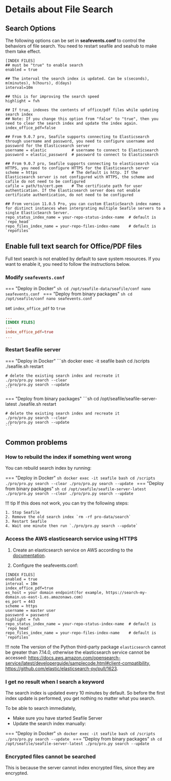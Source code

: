 # Details about File Search

## Search Options

The following options can be set in **seafevents.conf** to control the behaviors of file search. You need to restart seafile and seahub to make them take effect.

```
[INDEX FILES]
## must be "true" to enable search
enabled = true

## The interval the search index is updated. Can be s(seconds), m(minutes), h(hours), d(days)
interval=10m

## this is for improving the search speed
highlight = fvh                              

## If true, indexes the contents of office/pdf files while updating search index
## Note: If you change this option from "false" to "true", then you need to clear the search index and update the index again.
index_office_pdf=false

## From 9.0.7 pro, Seafile supports connecting to Elasticsearch through username and password, you need to configure username and password for the Elasticsearch server
username = elastic           # username to connect to Elasticsearch
password = elastic_password  # password to connect to Elasticsearch

## From 9.0.7 pro, Seafile supports connecting to elasticsearch via HTTPS, you need to configure HTTPS for the Elasticsearch server
scheme = https               # The default is http. If the Elasticsearch server is not configured with HTTPS, the scheme and cafile do not need to be configured
cafile = path/to/cert.pem    # The certificate path for user authentication. If the Elasticsearch server does not enable certificate authentication, do not need to be configured

## From version 11.0.5 Pro, you can custom ElasticSearch index names for distinct instances when intergrating multiple Seafile servers to a single ElasticSearch Server.
repo_status_index_name = your-repo-status-index-name  # default is `repo_head`
repo_files_index_name = your-repo-files-index-name    # default is `repofiles`
```

## Enable full text search for Office/PDF files

Full text search is not enabled by default to save system resources. If you want to enable it, you need to follow the instructions below.

### Modify `seafevents.conf`

=== "Deploy in Docker"
    ```sh
    cd /opt/seafile-data/seafile/conf
    nano seafevents.conf
    ```
=== "Deploy from binary packages"
    ```sh
    cd /opt/seafile/conf
    nano seafevents.conf
    ```

set `index_office_pdf` to `true`

```conf
...
[INDEX FILES]
...
index_office_pdf=true
...
```

### Restart Seafile server

=== "Deploy in Docker"
    ```sh
    docker exec -it seafile bash
    cd /scripts
    ./seafile.sh restart

    # delete the existing search index and recreate it
    ./pro/pro.py search --clear
    ./pro/pro.py search --update
    ```
=== "Deploy from binary packages"
    ```sh
    cd /opt/seafile/seafile-server-latest
    ./seafile.sh restart

    # delete the existing search index and recreate it
    ./pro/pro.py search --clear
    ./pro/pro.py search --update
    ```


## Common problems

### How to rebuild the index if something went wrong

You can rebuild search index by running:

=== "Deploy in Docker"
    ```sh
    docker exec -it seafile bash
    cd /scripts
    ./pro/pro.py search --clear
    ./pro/pro.py search --update
    ```
=== "Deploy from binary packages"
    ```sh
    cd /opt/seafile/seafile-server-latest
    ./pro/pro.py search --clear
    ./pro/pro.py search --update
    ```

!!! tip
    If this does not work, you can try the following steps:

    1. Stop Seafile
    2. Remove the old search index `rm -rf pro-data/search`
    3. Restart Seafile
    4. Wait one minute then run `./pro/pro.py search --update`

### Access the AWS elasticsearch service using HTTPS

1. Create an elasticsearch service on AWS according to the [documentation](https://docs.aws.amazon.com/opensearch-service/latest/developerguide/gsgcreate-domain.html).

2. Configure the seafevents.conf:

```
[INDEX FILES]
enabled = true
interval = 10m
index_office_pdf=true
es_host = your domain endpoint(for example, https://search-my-domain.us-east-1.es.amazonaws.com)
es_port = 443
scheme = https
username = master user
password = password
highlight = fvh
repo_status_index_name = your-repo-status-index-name  # default is `repo_head`
repo_files_index_name = your-repo-files-index-name    # default is `repofiles`
```

!!! note
    The version of the Python third-party package `elasticsearch` cannot be greater than 7.14.0, otherwise the elasticsearch service cannot be accessed: <https://docs.aws.amazon.com/opensearch-service/latest/developerguide/samplecode.html#client-compatibility>, <https://github.com/elastic/elasticsearch-py/pull/1623>.

### I get no result when I search a keyword

The search index is updated every 10 minutes by default. So before the first index update is performed, you get nothing no matter what you search.

  To be able to search immediately,

* Make sure you have started Seafile Server
* Update the search index manually:

=== "Deploy in Docker"
    ```sh
    docker exec -it seafile bash
    cd /scripts
    ./pro/pro.py search --update
    ```
=== "Deploy from binary packages"
    ```sh
    cd /opt/seafile/seafile-server-latest
    ./pro/pro.py search --update
    ```

### Encrypted files cannot be searched

This is because the server cannot index encrypted files, since they are encrypted.

